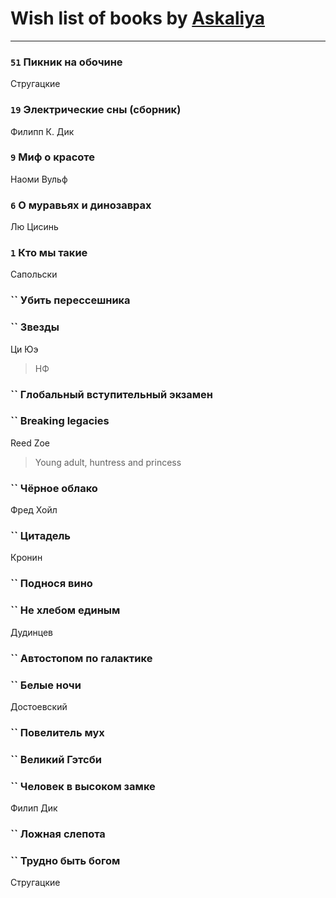 # Wish list of books by [Askaliya](http://vk.com/id326783541)
---

### `51` Пикник на обочине
Стругацкие

### `19` Электрические сны (сборник)
Филипп К. Дик

### `9` Миф о красоте
Наоми Вульф

### `6` О муравьях и динозаврах
Лю Цисинь

### `1` Кто мы такие
Сапольски

### `` Убить перессешника

### `` Звезды
Ци Юэ
> НФ

### `` Глобальный вступительный экзамен

### `` Breaking legacies
Reed Zoe
> Young adult,  huntress and princess

### `` Чёрное облако
Фред Хойл

### `` Цитадель
Кронин

### `` Поднося вино

### `` Не хлебом единым
Дудинцев

### `` Автостопом по галактике

### `` Белые ночи
Достоевский

### `` Повелитель мух

### `` Великий Гэтсби

### `` Человек в высоком замке
Филип Дик

### `` Ложная слепота

### `` Трудно быть богом
Стругацкие


